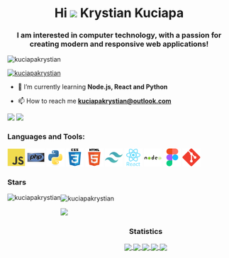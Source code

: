 <h1 align="center">Hi <img src="https://media.giphy.com/media/hvRJCLFzcasrR4ia7z/giphy.gif" width="30px"/></span> Krystian Kuciapa</h1>
<h3 align="center">I am interested in computer technology, with a passion for creating modern and responsive web applications!</h3>
<p align="left"> <img src="https://komarev.com/ghpvc/?username=kuciapakrystian&label=Profile%20views&color=0e75b6&style=flat" alt="kuciapakrystian" /> </p>

<p align="left"> <a href="https://github.com/ryo-ma/github-profile-trophy"><img src="https://github-profile-trophy.vercel.app/?username=kuciapakrystian&theme=onedark" alt="kuciapakrystian" /></a> </p>

- 🌱 I’m currently learning **Node.js, React and Python**

- 📫 How to reach me **kuciapakrystian@outlook.com**

<div> <a href="https://github.com/kuciapakrystian" target="_blank"><img src="https://img.shields.io/badge/GitHub-100000?style=for-the-badge&logo=github&logoColor=white" target="_blank"></a>
<a href = "mailto:kuciapakrystian@outlook.com"><img src="https://img.shields.io/badge/-Gmail-%23333?style=for-the-badge&logo=gmail&logoColor=white" target="_blank"></a>
</div><h3 align="left">Languages and Tools:</h3>
<p align="left">
<img src="https://raw.githubusercontent.com/teamedwardforever/Readme-Generator/71f25dd8b98329b168142a6b782a107b75eab178/svg/Skills/Languages/javascript-original.svg" alt="Javascript" width="40" height="40"/>
<img src="https://raw.githubusercontent.com/teamedwardforever/Readme-Generator/71f25dd8b98329b168142a6b782a107b75eab178/svg/Skills/Languages/php-original.svg" alt="PHP" width="40" height="40"/>
<img src="https://raw.githubusercontent.com/teamedwardforever/Readme-Generator/71f25dd8b98329b168142a6b782a107b75eab178/svg/Skills/Languages/python-original.svg" alt="Python" width="40" height="40"/>
<img src="https://raw.githubusercontent.com/teamedwardforever/Readme-Generator/71f25dd8b98329b168142a6b782a107b75eab178/svg/Skills/Frontend/css3-original-wordmark.svg" alt="Css" width="40" height="40"/>
<img src="https://raw.githubusercontent.com/teamedwardforever/Readme-Generator/71f25dd8b98329b168142a6b782a107b75eab178/svg/Skills/Frontend/html5-original-wordmark.svg" alt="HTML" width="40" height="40"/>
<img src="https://raw.githubusercontent.com/teamedwardforever/Readme-Generator/71f25dd8b98329b168142a6b782a107b75eab178/svg/Skills/Frontend/tailwindcss-icon.svg" alt="Tailwindcss" width="40" height="40"/>
<img src="https://raw.githubusercontent.com/teamedwardforever/Readme-Generator/71f25dd8b98329b168142a6b782a107b75eab178/svg/Skills/Frontend/react-original-wordmark.svg" alt="React" width="40" height="40"/>
<img src="https://raw.githubusercontent.com/teamedwardforever/Readme-Generator/71f25dd8b98329b168142a6b782a107b75eab178/svg/Skills/Backend/nodejs-original-wordmark.svg" alt="NodeJs" width="40" height="40"/>
<img src="https://raw.githubusercontent.com/teamedwardforever/Readme-Generator/71f25dd8b98329b168142a6b782a107b75eab178/svg/Skills/Software/figma-icon.svg" alt="Figma" width="40" height="40"/>
<img src="https://raw.githubusercontent.com/teamedwardforever/Readme-Generator/71f25dd8b98329b168142a6b782a107b75eab178/svg/Skills/Other/git-scm-icon.svg" alt="Git" width="40" height="40"/>
</p>

<h3 align="left">Stars</h3>
<img align="left" height="180em" src="https://github-readme-stats.vercel.app/api/top-langs/?username=kuciapakrystian&layout=compact&theme=dark" alt=kuciapakrystian />

<p><img align="center" height="180em" src="https://github-readme-streak-stats.herokuapp.com/?user=kuciapakrystian&theme=dark" alt="kuciapakrystian" /></p>

<img src="https://user-images.githubusercontent.com/73097560/115834477-dbab4500-a447-11eb-908a-139a6edaec5c.gif"><h3 align="center">Statistics</h3>
<div align="center">
<a href="https://github.com/kuciapakrystian">
<img align="center" src="http://github-profile-summary-cards.vercel.app/api/cards/stats?username=kuciapakrystian&theme=2077" height="180em" />
<img align="center" src="http://github-profile-summary-cards.vercel.app/api/cards/most-commit-language?username=kuciapakrystian&theme=2077" height="180em" />
<img align="center" src="http://github-profile-summary-cards.vercel.app/api/cards/repos-per-language?username=kuciapakrystian&theme=2077" height="180em" />
<img align="center" src="http://github-profile-summary-cards.vercel.app/api/cards/productive-time?username=kuciapakrystian&theme=2077" height="180em" />
<img align="center" src="http://github-profile-summary-cards.vercel.app/api/cards/profile-details?username=kuciapakrystian&theme=2077" height="180em" />
</div>
